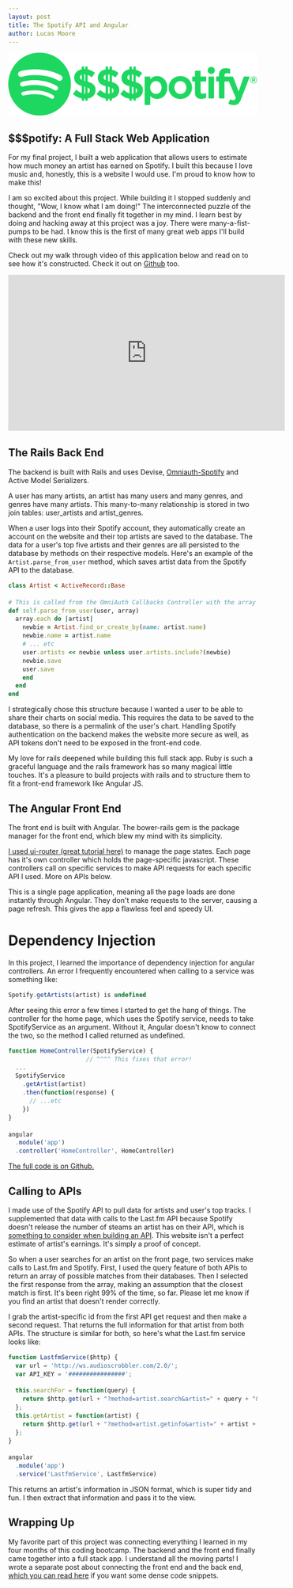 ```yaml
---
layout: post
title: The Spotify API and Angular
author: Lucas Moore
---
```


![spotify logo](/assets/logo.png)

## $$$potify: A Full Stack Web Application

For my final project, I built a web application that allows users to estimate how much money an artist has earned on Spotify. I built this because I love music and, honestly, this is a website I would use. I'm proud to know how to make this!

I am so excited about this project. While building it I stopped suddenly and thought, "Wow, I know what I am doing!" The interconnected puzzle of the backend and the front end finally fit together in my mind. I learn best by doing and hacking away at this project was a joy. There were many-a-fist-pumps to be had. I know this is the first of many great web apps I'll build with these new skills.

Check out my walk through video of this application below and read on to see how it's constructed. Check it out on [Github](https://github.com/TheLucasMoore/rails-angular-final-project) too.

<iframe width="560" height="315" src="https://www.youtube.com/embed/Hh2tm5K1kvc" frameborder="0" allowfullscreen></iframe>

## The Rails Back End

The backend is built with Rails and uses Devise, [Omniauth-Spotify](https://github.com/icoretech/omniauth-spotify) and Active Model Serializers. 

A user has many artists, an artist has many users and many genres, and genres have many artists. This many-to-many relationship is stored in two join tables: user_artists and artist_genres.

When a user logs into their Spotify account, they automatically create an account on the website and their top artists are saved to the database. The data for a user's top five artists and their genres are all persisted to the database by methods on their respective models. Here's an example of the <code>Artist.parse_from_user</code> method, which saves artist data from the Spotify API to the database.

```ruby
class Artist < ActiveRecord::Base

# This is called from the OmniAuth Callbacks Controller with the array of top artists
def self.parse_from_user(user, array)
  array.each do |artist|
    newbie = Artist.find_or_create_by(name: artist.name)
    newbie.name = artist.name
    # ... etc
    user.artists << newbie unless user.artists.include?(newbie)
    newbie.save
    user.save
    end
  end
end
```
I strategically chose this structure because I wanted a user to be able to share their charts on social media. This requires the data to be saved to the database, so there is a permalink of the user's chart. Handling Spotify authentication on the backend makes the website more secure as well, as API tokens don't need to be exposed in the front-end code. 

My love for rails deepened while building this full stack app. Ruby is such a graceful language and the rails framework has so many magical little touches. It's a pleasure to build projects with rails and to structure them to fit a front-end framework like Angular JS.

## The Angular Front End

The front end is built with Angular. The bower-rails gem is the package manager for the front end, which blew my mind with its simplicity.

[I used ui-router (great tutorial here)](http://start.jcolemorrison.com/angularjs-rails-4-1-and-ui-router-tutorial/) to manage the page states. Each page has it's own controller which holds the page-specific javascript. These controllers call on specific services to make API requests for each specific API I used. More on APIs below. 

This is a single page application, meaning all the page loads are done instantly through Angular. They don't make requests to the server, causing a page refresh. This gives the app a flawless feel and speedy UI.

# Dependency Injection

In this project, I learned the importance of dependency injection for angular controllers. An error I frequently encountered when calling to a service was something like: 

```javascript
Spotify.getArtists(artist) is undefined
```

After seeing this error a few times I started to get the hang of things. The controller for the home page, which uses the Spotify service, needs to take SpotifyService as an argument. Without it, Angular doesn't know to connect the two, so the method I called returned as undefined.

```javascript
function HomeController(SpotifyService) {
                      // ^^^^ This fixes that error!
  ...
  SpotifyService
    .getArtist(artist)
    .then(function(response) {
      // ...etc
    })
}

angular
  .module('app')
  .controller('HomeController', HomeController)
```
[The full code is on Github.](https://github.com/TheLucasMoore/rails-angular-final-project/tree/master/app/assets/javascripts/ng-app/controllers)

## Calling to APIs

I made use of the Spotify API to pull data for artists and user's top tracks. I supplemented that data with calls to the Last.fm API because Spotify doesn't release the number of steams an artist has on their API, which is [something to consider when building an API](http://thelucasmoore.com/2016/06/01/What-to-consider-when-building-an-api.html). This website isn't a perfect estimate of artist's earnings. It's simply a proof of concept.

So when a user searches for an artist on the front page, two services make calls to Last.fm and Spotify. First, I used the query feature of both APIs to return an array of possible matches from their databases. Then I selected the first response from the array, making an assumption that the closest match is first. It's been right 99% of the time, so far. Please let me know if you find an artist that doesn't render correctly. 

I grab the artist-specific id from the first API get request and then make a second request. That returns the full information for that artist from both APIs. The structure is similar for both, so here's what the Last.fm service looks like: 

```javascript
function LastfmService($http) {
  var url = 'http://ws.audioscrobbler.com/2.0/';
  var API_KEY = '################';

  this.searchFor = function(query) {
    return $http.get(url + "?method=artist.search&artist=" + query + "&api_key=" + API_KEY + "&format=json")
  };
  this.getArtist = function(artist) {
    return $http.get(url + "?method=artist.getinfo&artist=" + artist + "&api_key=" + API_KEY + "&format=json")
  };
}

angular
  .module('app')
  .service('LastfmService', LastfmService)
```

This returns an artist's information in JSON format, which is super tidy and fun. I then extract that information and pass it to the view.

## Wrapping Up

My favorite part of this project was connecting everything I learned in my four months of this coding bootcamp. The backend and the front end finally came together into a full stack app. I understand all the moving parts! I wrote a separate post about connecting the front end and the back end, [which you can read here](http://dev.theluacsmoore.com/2016/06/06/Connecting-Rails-To-Angular-Full-Stack-Web-Development.html) if you want some dense code snippets. 